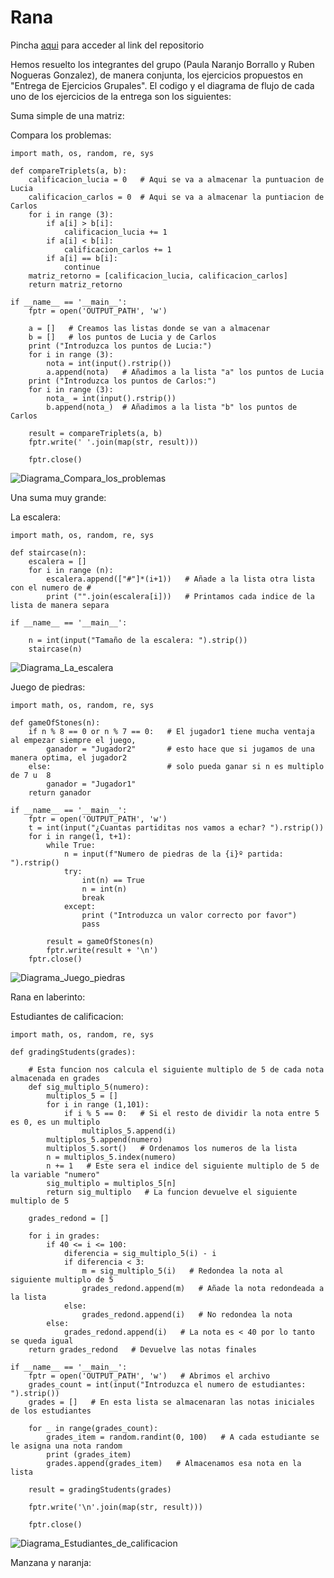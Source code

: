 # Rana
Pincha [aqui](https://github.com/rnoguer22/Rana.git) para acceder al link del repositorio

Hemos resuelto los integrantes del grupo (Paula Naranjo Borrallo y Ruben Nogueras Gonzalez), de manera conjunta, los ejercicios propuestos en "Entrega de Ejercicios Grupales".
El codigo y el diagrama de flujo de cada uno de los ejercicios de la entrega son los siguientes:

Suma simple de una matriz:

Compara los problemas:
```Python3
import math, os, random, re, sys

def compareTriplets(a, b):
    calificacion_lucia = 0   # Aqui se va a almacenar la puntuacion de Lucia
    calificacion_carlos = 0  # Aqui se va a almacenar la puntiacion de Carlos
    for i in range (3):
        if a[i] > b[i]:
            calificacion_lucia += 1
        if a[i] < b[i]:
            calificacion_carlos += 1
        if a[i] == b[i]:
            continue
    matriz_retorno = [calificacion_lucia, calificacion_carlos]
    return matriz_retorno

if __name__ == '__main__':
    fptr = open('OUTPUT_PATH', 'w')
    
    a = []   # Creamos las listas donde se van a almacenar
    b = []   # los puntos de Lucia y de Carlos
    print ("Introduzca los puntos de Lucia:")
    for i in range (3):
        nota = int(input().rstrip())
        a.append(nota)   # Añadimos a la lista "a" los puntos de Lucia
    print ("Introduzca los puntos de Carlos:")
    for i in range (3):
        nota_ = int(input().rstrip())
        b.append(nota_)  # Añadimos a la lista "b" los puntos de Carlos

    result = compareTriplets(a, b)
    fptr.write(' '.join(map(str, result)))

    fptr.close()
```

![Diagrama_Compara_los_problemas](https://user-images.githubusercontent.com/91721762/146639922-b466d457-b009-4ed9-afad-c76e14785d33.png)

Una suma muy grande:

La escalera:
```Python3
import math, os, random, re, sys

def staircase(n):
    escalera = []
    for i in range (n):
        escalera.append(["#"]*(i+1))   # Añade a la lista otra lista con el numero de #
        print ("".join(escalera[i]))   # Printamos cada indice de la lista de manera separa

if __name__ == '__main__':

    n = int(input("Tamaño de la escalera: ").strip())
    staircase(n)
```

![Diagrama_La_escalera](https://user-images.githubusercontent.com/91721762/146639943-2117cef0-08b6-49c6-80b6-bd79547e893e.png)

Juego de piedras:
```Python3
import math, os, random, re, sys

def gameOfStones(n):
    if n % 8 == 0 or n % 7 == 0:   # El jugador1 tiene mucha ventaja al empezar siempre el juego,
        ganador = "Jugador2"       # esto hace que si jugamos de una manera optima, el jugador2
    else:                          # solo pueda ganar si n es multiplo de 7 u  8
        ganador = "Jugador1"
    return ganador
         
if __name__ == '__main__':
    fptr = open('OUTPUT_PATH', 'w')
    t = int(input("¿Cuantas partiditas nos vamos a echar? ").rstrip())
    for i in range(1, t+1):
        while True:
            n = input(f"Numero de piedras de la {i}º partida: ").rstrip()
            try:
                int(n) == True
                n = int(n)
                break
            except:
                print ("Introduzca un valor correcto por favor")
                pass
    
        result = gameOfStones(n)
        fptr.write(result + '\n')
    fptr.close()
```

![Diagrama_Juego_piedras](https://user-images.githubusercontent.com/91721762/146639959-84922a99-816c-479e-95a0-97769582218c.png)

Rana en laberinto:

Estudiantes de calificacion:
```Python3
import math, os, random, re, sys

def gradingStudents(grades):
    
    # Esta funcion nos calcula el siguiente multiplo de 5 de cada nota almacenada en grades
    def sig_multiplo_5(numero):
        multiplos_5 = []
        for i in range (1,101):
            if i % 5 == 0:   # Si el resto de dividir la nota entre 5 es 0, es un multiplo
                multiplos_5.append(i)
        multiplos_5.append(numero)
        multiplos_5.sort()   # Ordenamos los numeros de la lista
        n = multiplos_5.index(numero)
        n += 1   # Este sera el indice del siguiente multiplo de 5 de la variable "numero"
        sig_multiplo = multiplos_5[n]
        return sig_multiplo   # La funcion devuelve el siguiente multiplo de 5

    grades_redond = []

    for i in grades:
        if 40 <= i <= 100:
            diferencia = sig_multiplo_5(i) - i
            if diferencia < 3:
                m = sig_multiplo_5(i)   # Redondea la nota al siguiente multiplo de 5
                grades_redond.append(m)   # Añade la nota redondeada a la lista
            else:
                grades_redond.append(i)   # No redondea la nota
        else:
            grades_redond.append(i)   # La nota es < 40 por lo tanto se queda igual
    return grades_redond   # Devuelve las notas finales

if __name__ == '__main__':
    fptr = open('OUTPUT_PATH', 'w')   # Abrimos el archivo
    grades_count = int(input("Introduzca el numero de estudiantes: ").strip())
    grades = []   # En esta lista se almacenaran las notas iniciales de los estudiantes
    
    for _ in range(grades_count):
        grades_item = random.randint(0, 100)   # A cada estudiante se le asigna una nota random
        print (grades_item)
        grades.append(grades_item)   # Almacenamos esa nota en la lista

    result = gradingStudents(grades)

    fptr.write('\n'.join(map(str, result)))

    fptr.close()
```

![Diagrama_Estudiantes_de_calificacion](https://user-images.githubusercontent.com/91721762/146640011-bf12fc30-393f-4813-805c-dafbcf2a3e97.png)

Manzana y naranja:

